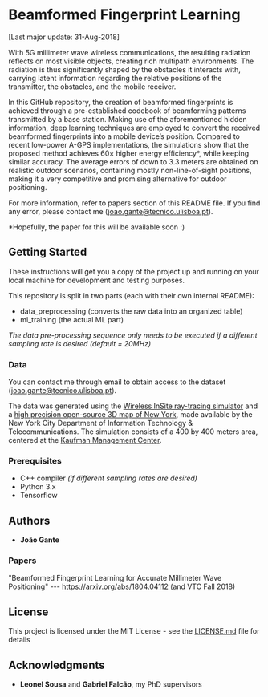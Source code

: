 # Beamformed Fingerprint Learning

[Last major update: 31-Aug-2018]

With 5G millimeter wave wireless communications, the resulting radiation reflects on most visible
objects, creating rich multipath environments. The radiation is thus significantly shaped by the obstacles
it interacts with, carrying latent information regarding the relative positions of the transmitter, the
obstacles, and the mobile receiver.

In this GitHub repository, the creation of beamformed fingerprints is achieved
through a pre-established codebook of beamforming patterns transmitted by a base station. Making use
of the aforementioned hidden information, deep learning techniques are employed to
convert the received beamformed fingerprints into a mobile device’s position. Compared to recent low-power
A-GPS implementations, the simulations show that the proposed method achieves 60× higher
energy efficiency*, while keeping similar accuracy. The average errors of down to 3.3 meters are obtained
on realistic outdoor scenarios, containing mostly non-line-of-sight positions, making it a very competitive
and promising alternative for outdoor positioning.

For more information, refer to papers section of this README file. If you find any error, please contact me (joao.gante@tecnico.ulisboa.pt).

*Hopefully, the paper for this will be available soon :)



## Getting Started

These instructions will get you a copy of the project up and running on your local machine for development and testing purposes.

This repository is split in two parts (each with their own internal README):
- data_preprocessing (converts the raw data into an organized table)
- ml_training (the actual ML part)

*The data pre-processing sequence only needs to be executed if a different sampling rate is desired (default = 20MHz)*

### Data

You can contact me through email to obtain access to the dataset (joao.gante@tecnico.ulisboa.pt).

The data was generated using the [Wireless InSite ray-tracing simulator](https://www.remcom.com/wireless-insite-em-propagation-software/) and a [high precision open-source 3D map of New York](http://www1.nyc.gov/site/doitt/initiatives/3d-building.page), made available by the New York City Department of Information Technology & Telecommunications. The simulation consists of a 400 by 400 meters area, centered at the [Kaufman Management Center](https://goo.gl/maps/xrqvT9VS59K2).


### Prerequisites

- C++ compiler *(if different sampling rates are desired)*
- Python 3.x
- Tensorflow


## Authors

* **João Gante**

### Papers

"Beamformed Fingerprint Learning for Accurate Millimeter Wave Positioning" --- https://arxiv.org/abs/1804.04112 (and VTC Fall 2018)

## License

This project is licensed under the MIT License - see the [LICENSE.md](LICENSE.md) file for details

## Acknowledgments

* **Leonel Sousa** and **Gabriel Falcão**, my PhD supervisors
